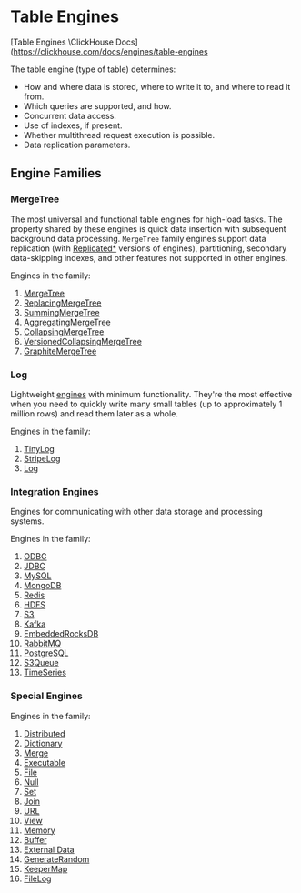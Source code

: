 # Table Engines

[Table Engines \ClickHouse Docs](https://clickhouse.com/docs/engines/table-engines

The table engine (type of table) determines:

- How and where data is stored, where to write it to, and where to read it from.
- Which queries are supported, and how.
- Concurrent data access.
- Use of indexes, if present.
- Whether multithread request execution is possible.
- Data replication parameters.

## Engine Families[​](https://clickhouse.com/docs/engines/table-engines#engine-families)

### MergeTree[​](https://clickhouse.com/docs/engines/table-engines#mergetree)

The most universal and functional table engines for high-load tasks. The property shared by these engines is quick data insertion with subsequent background data processing. `MergeTree` family engines support data replication (with [Replicated*](https://clickhouse.com/docs/engines/table-engines/mergetree-family/replication) versions of engines), partitioning, secondary data-skipping indexes, and other features not supported in other engines.

Engines in the family:

1. [MergeTree](https://clickhouse.com/docs/engines/table-engines/mergetree-family/mergetree)
2. [ReplacingMergeTree](https://clickhouse.com/docs/engines/table-engines/mergetree-family/replacingmergetree)
3. [SummingMergeTree](https://clickhouse.com/docs/engines/table-engines/mergetree-family/summingmergetree)
4. [AggregatingMergeTree](https://clickhouse.com/docs/engines/table-engines/mergetree-family/aggregatingmergetree)
5. [CollapsingMergeTree](https://clickhouse.com/docs/engines/table-engines/mergetree-family/collapsingmergetree)
6. [VersionedCollapsingMergeTree](https://clickhouse.com/docs/engines/table-engines/mergetree-family/versionedcollapsingmergetree)
7. [GraphiteMergeTree](https://clickhouse.com/docs/engines/table-engines/mergetree-family/graphitemergetree)

### Log[​](https://clickhouse.com/docs/engines/table-engines#log)

Lightweight [engines](https://clickhouse.com/docs/engines/table-engines/log-family) with minimum functionality. They're the most effective when you need to quickly write many small tables (up to approximately 1 million rows) and read them later as a whole.

Engines in the family:

1. [TinyLog](https://clickhouse.com/docs/engines/table-engines/log-family/tinylog)
2. [StripeLog](https://clickhouse.com/docs/engines/table-engines/log-family/stripelog)
3. [Log](https://clickhouse.com/docs/engines/table-engines/log-family/log)

### Integration Engines[​](https://clickhouse.com/docs/engines/table-engines#integration-engines)

Engines for communicating with other data storage and processing systems.

Engines in the family:

1. [ODBC](https://clickhouse.com/docs/engines/table-engines/integrations/odbc)
2. [JDBC](https://clickhouse.com/docs/engines/table-engines/integrations/jdbc)
3. [MySQL](https://clickhouse.com/docs/engines/table-engines/integrations/mysql)
4. [MongoDB](https://clickhouse.com/docs/engines/table-engines/integrations/mongodb)
5. [Redis](https://clickhouse.com/docs/engines/table-engines/integrations/redis)
6. [HDFS](https://clickhouse.com/docs/engines/table-engines/integrations/hdfs)
7. [S3](https://clickhouse.com/docs/engines/table-engines/integrations/s3)
8. [Kafka](https://clickhouse.com/docs/engines/table-engines/integrations/kafka)
9. [EmbeddedRocksDB](https://clickhouse.com/docs/engines/table-engines/integrations/embedded-rocksdb)
10. [RabbitMQ](https://clickhouse.com/docs/engines/table-engines/integrations/rabbitmq)
11. [PostgreSQL](https://clickhouse.com/docs/engines/table-engines/integrations/postgresql)
12. [S3Queue](https://clickhouse.com/docs/engines/table-engines/integrations/s3queue)
13. [TimeSeries](https://clickhouse.com/docs/engines/table-engines/special/time_series)

### Special Engines[​](https://clickhouse.com/docs/engines/table-engines#special-engines)

Engines in the family:

1. [Distributed](https://clickhouse.com/docs/engines/table-engines/special/distributed)
2. [Dictionary](https://clickhouse.com/docs/engines/table-engines/special/dictionary)
3. [Merge](https://clickhouse.com/docs/engines/table-engines/special/merge)
4. [Executable](https://clickhouse.com/docs/engines/table-engines/special/executable)
5. [File](https://clickhouse.com/docs/engines/table-engines/special/file)
6. [Null](https://clickhouse.com/docs/engines/table-engines/special/null)
7. [Set](https://clickhouse.com/docs/engines/table-engines/special/set)
8. [Join](https://clickhouse.com/docs/engines/table-engines/special/join)
9. [URL](https://clickhouse.com/docs/engines/table-engines/special/url)
10. [View](https://clickhouse.com/docs/engines/table-engines/special/view)
11. [Memory](https://clickhouse.com/docs/engines/table-engines/special/memory)
12. [Buffer](https://clickhouse.com/docs/engines/table-engines/special/buffer)
13. [External Data](https://clickhouse.com/docs/engines/table-engines/special/external-data)
14. [GenerateRandom](https://clickhouse.com/docs/engines/table-engines/special/generate)
15. [KeeperMap](https://clickhouse.com/docs/engines/table-engines/special/keeper-map)
16. [FileLog](https://clickhouse.com/docs/engines/table-engines/special/filelog)
